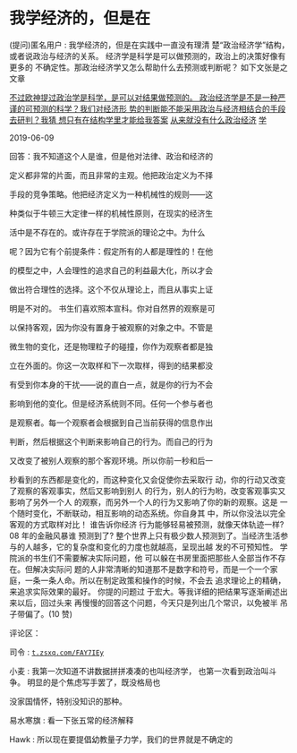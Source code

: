 # 我学经济的，但是在

(提问)匿名用户 : 我学经济的，但是在实践中一直没有理清 楚“政治经济学”结构，或者说政治与经济的关系。 经济学是科学是可以做预测的，政治上的决策好像有更多的 不确定性。那政治经济学又怎么帮助什么去预测或判断呢？ 如下文张是之文章

[不过欧神提过政治学是科学，是可以对结果做预测的。 政治经济学是不是一种严谨的可预测的科学？我们对经济形 势的判断能不能采用政治与经济相结合的手段去研判？我猜 想只有在结构学里才能给我答案](https://mp.weixin.qq.com/s/FNELpJriA88pdDgl4FOiLw) [从来就没有什么政治经济](https://mp.weixin.qq.com/s/FNELpJriA88pdDgl4FOiLw) [](https://mp.weixin.qq.com/s/FNELpJriA88pdDgl4FOiLw) [学](https://mp.weixin.qq.com/s/FNELpJriA88pdDgl4FOiLw)

2019-06-09

回答：我不知道这个人是谁，但是他对法律、政治和经济的

定义都非常的片面，而且非常的主观。他把政治定义为不择

手段的竞争策略。他把经济定义为一种机械性的规则——这

种类似于牛顿三大定律一样的机械性原则，在现实的经济生

活中是不存在的。或许存在于学院派的理论之中。为什么

呢？因为它有个前提条件：假定所有的人都是理性的！在他

的模型之中，人会理性的追求自己的利益最大化，所以才会

做出符合理性的选择。这个不仅从理论上，而且从事实上证

明是不对的。 书生们喜欢照本宣科。你对自然界的观察是可

以保持客观，因为你没有置身于被观察的对象之中。不管是

微生物的变化，还是物理粒子的碰撞，你作为观察者都是独

立在外面的。你这一次取样和下一次取样，得到的结果都没

有受到你本身的干扰——说的直白一点，就是你的行为不会

影响到他的变化。但是经济系统则不同。任何一个参与者也

是观察者。每一个观察者会根据到自己当前获得的信息作出

判断，然后根据这个判断来影响自己的行为。而自己的行为

又改变了被别人观察的那个客观环境。所以你前一秒和后一

秒看到的东西都是变化的，而这种变化又会促使你去采取行 动，你的行动又改变了观察的客观事实，然后又影响到别人 的行为，别人的行为哟，改变客观事实又影响了另外一个人 的观察，而另外一个人的行为又影响了你的新的观察。这是 一个随时变化，不断联动，相互影响的动态系统。你自身其 中，所以你没法以完全客观的方式取样对比！ 谁告诉你经济 行为能够轻易被预测，就像天体轨迹一样? 08 年的金融风暴谁 预测到了? 整个世界上只有极少数人预测到了。当经济生活参 与的人越多，它的复杂度和变化的力度也就越高，呈现出越 发的不可预知性。 学院派的书生们不需要解决实际问题，他 可以躲在书房里面把那些人全部当作不存在。但解决实际问 题的人非常清晰的知道那不是数字和符号，而是一个一个家 庭，一条一条人命。所以在制定政策和操作的时候，不会去 追求理论上的精确，来追求实际效果的最好。 你提的问题过 于宏大。等我详细的把结果写逐渐阐述出来以后，回过头来 再慢慢的回答这个问题，今天只是列出几个常识，以免被半 吊子带偏了。(10 赞)

评论区：

司令 : [`t.zsxq.com/FAY7IEy`](https://t.zsxq.com/FAY7IEy)

小麦 : 我第一次知道不讲数据拼拼凑凑的也叫经济学， 也第一次看到政治叫斗争。 明显的是个焦虑写手罢了，既没格局也

没家国情怀，特别没知识的那种。

易水寒旗 : 看一下张五常的经济解释

Hawk : 所以现在要提倡幼教量子力学，我们的世界就是不确定的